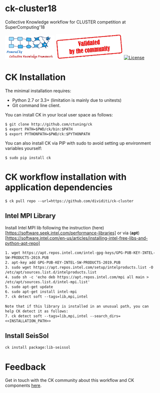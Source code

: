 # ck-cluster18
Collective Knowledge workflow for CLUSTER competition at SuperComputing'18

[![logo](https://github.com/ctuning/ck-guide-images/blob/master/logo-powered-by-ck.png)](https://github.com/ctuning/ck)
[![logo](https://github.com/ctuning/ck-guide-images/blob/master/logo-validated-by-the-community-simple.png)](http://cTuning.org)
[![License](https://img.shields.io/badge/License-BSD%203--Clause-blue.svg)](https://opensource.org/licenses/BSD-3-Clause)

# CK Installation

The minimal installation requires:

* Python 2.7 or 3.3+ (limitation is mainly due to unitests)
* Git command line client.

You can install CK in your local user space as follows:

```
$ git clone http://github.com/ctuning/ck
$ export PATH=$PWD/ck/bin:$PATH
$ export PYTHONPATH=$PWD/ck:$PYTHONPATH
```

You can also install CK via PIP with sudo to avoid setting up environment variables yourself:

```
$ sudo pip install ck
```

# CK workflow installation with application dependencies

```
$ ck pull repo --url=https://github.com/dividiti/ck-cluster
```

## Intel MPI Library
Install Intel MPI lib following the instruction (here)[https://software.seek.intel.com/performance-libraries]
or via (**apt**)[https://software.intel.com/en-us/articles/installing-intel-free-libs-and-python-apt-repo]

```
1. wget https://apt.repos.intel.com/intel-gpg-keys/GPG-PUB-KEY-INTEL-SW-PRODUCTS-2019.PUB
2. apt-key add GPG-PUB-KEY-INTEL-SW-PRODUCTS-2019.PUB
3. sudo wget https://apt.repos.intel.com/setup/intelproducts.list -O /etc/apt/sources.list.d/intelproducts.list
4. sudo sh -c 'echo deb https://apt.repos.intel.com/mpi all main > /etc/apt/sources.list.d/intel-mpi.list'
5. sudo apt-get update
6. sudo apt-get install intel-mpi
7. ck detect soft --tags=lib,mpi,intel

Note that if this library is installed in an unusual path, you can help CK detect it as follows:
7. ck detect soft --tags=lib,mpi,intel --search_dirs=<<INSTALLATION_PATH>>
```
## Install SeisSol

```
ck install package:lib-seissol
```

# Feedback

Get in touch with the CK community about this workflow and CK components [here](https://github.com/ctuning/ck/wiki/Contacts). 
